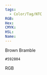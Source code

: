 ```yaml
---
tags:
  - Color/Tag/NTC
RGB:
Hex:
CMYK:
HSL:
Name:
---
```

Brown Bramble
```palette
#592804
```
RGB
